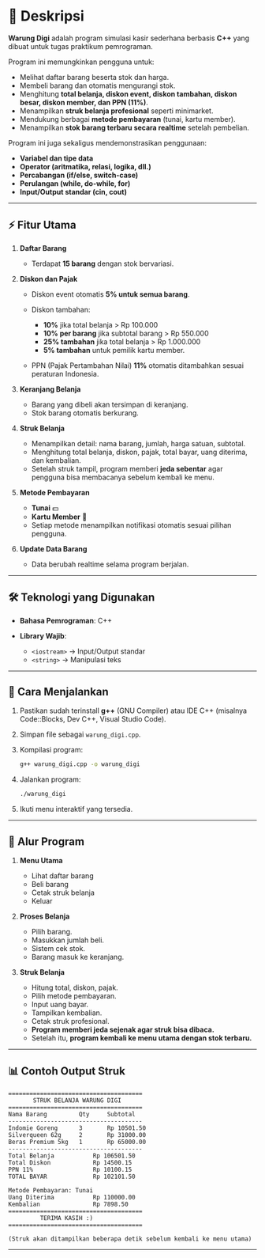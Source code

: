 # 📖 Deskripsi

**Warung Digi** adalah program simulasi kasir sederhana berbasis **C++** yang dibuat untuk tugas praktikum pemrograman.

Program ini memungkinkan pengguna untuk:

* Melihat daftar barang beserta stok dan harga.
* Membeli barang dan otomatis mengurangi stok.
* Menghitung **total belanja, diskon event, diskon tambahan, diskon besar, diskon member, dan PPN (11%)**.
* Menampilkan **struk belanja profesional** seperti minimarket.
* Mendukung berbagai **metode pembayaran** (tunai,  kartu member).
* Menampilkan **stok barang terbaru secara realtime** setelah pembelian.

Program ini juga sekaligus mendemonstrasikan penggunaan:

* **Variabel dan tipe data**
* **Operator (aritmatika, relasi, logika, dll.)**
* **Percabangan (if/else, switch-case)**
* **Perulangan (while, do-while, for)**
* **Input/Output standar (cin, cout)**

---

## ⚡ Fitur Utama

1. **Daftar Barang**

   * Terdapat **15 barang** dengan stok bervariasi.

2. **Diskon dan Pajak**

   * Diskon event otomatis **5% untuk semua barang**.
   * Diskon tambahan:

     * **10%** jika total belanja > Rp 100.000
     * **10% per barang** jika subtotal barang > Rp 550.000
     * **25% tambahan** jika total belanja > Rp 1.000.000
     * **5% tambahan** untuk pemilik kartu member.
   * PPN (Pajak Pertambahan Nilai) **11%** otomatis ditambahkan sesuai peraturan Indonesia.

3. **Keranjang Belanja**

   * Barang yang dibeli akan tersimpan di keranjang.
   * Stok barang otomatis berkurang.

4. **Struk Belanja**

   * Menampilkan detail: nama barang, jumlah, harga satuan, subtotal.
   * Menghitung total belanja, diskon, pajak, total bayar, uang diterima, dan kembalian.
   * Setelah struk tampil, program memberi **jeda sebentar** agar pengguna bisa membacanya sebelum kembali ke menu.

5. **Metode Pembayaran**

   * **Tunai** 💵
   * **Kartu Member** 🎫
   * Setiap metode menampilkan notifikasi otomatis sesuai pilihan pengguna.

6. **Update Data Barang**

   * Data berubah realtime selama program berjalan.

---

## 🛠️ Teknologi yang Digunakan

* **Bahasa Pemrograman**: C++
* **Library Wajib**:

  * `<iostream>` → Input/Output standar
  * `<string>` → Manipulasi teks

---

## 🚀 Cara Menjalankan

1. Pastikan sudah terinstall **g++** (GNU Compiler) atau IDE C++ (misalnya Code::Blocks, Dev C++, Visual Studio Code).
2. Simpan file sebagai `warung_digi.cpp`.
3. Kompilasi program:

   ```bash
   g++ warung_digi.cpp -o warung_digi
   ```
4. Jalankan program:

   ```bash
   ./warung_digi
   ```
5. Ikuti menu interaktif yang tersedia.

---

## 📜 Alur Program

1. **Menu Utama**

   * Lihat daftar barang
   * Beli barang
   * Cetak struk belanja
   * Keluar

2. **Proses Belanja**

   * Pilih barang.
   * Masukkan jumlah beli.
   * Sistem cek stok.
   * Barang masuk ke keranjang.

3. **Struk Belanja**

   * Hitung total, diskon, pajak.
   * Pilih metode pembayaran.
   * Input uang bayar.
   * Tampilkan kembalian.
   * Cetak struk profesional.
   * **Program memberi jeda sejenak agar struk bisa dibaca.**
   * Setelah itu, **program kembali ke menu utama dengan stok terbaru.**

---

## 📊 Contoh Output Struk

```
======================================
       STRUK BELANJA WARUNG DIGI      
======================================
Nama Barang         Qty     Subtotal
--------------------------------------
Indomie Goreng      3       Rp 10501.50
Silverqueen 62g     2       Rp 31000.00
Beras Premium 5kg   1       Rp 65000.00
--------------------------------------
Total Belanja           Rp 106501.50
Total Diskon            Rp 14500.15
PPN 11%                 Rp 10100.15
TOTAL BAYAR             Rp 102101.50

Metode Pembayaran: Tunai
Uang Diterima           Rp 110000.00
Kembalian               Rp 7898.50
======================================
         TERIMA KASIH :)              
======================================

(Struk akan ditampilkan beberapa detik sebelum kembali ke menu utama)
```

---
